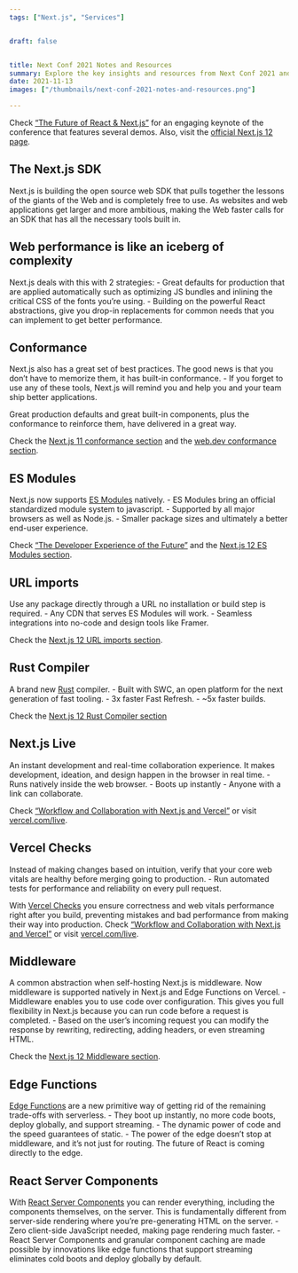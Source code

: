 ```yaml
---
tags: ["Next.js", "Services"]


draft: false


title: Next Conf 2021 Notes and Resources
summary: Explore the key insights and resources from Next Conf 2021 and Next.js 12. Discover Next.js SDK, web performance strategies, ES Modules support, and more.
date: 2021-11-13
images: ["/thumbnails/next-conf-2021-notes-and-resources.png"]

---
```


Check [“The Future of React & Next.js”](https://www.youtube.com/watch?v=dMBYI7pTR4Q&list=PLBnKlKpPeagnJYpc5geAHU40ld5hk8i82) for an engaging keynote of the conference that features several demos. Also, visit the [official Next.js 12 page](https://nextjs.org/blog/next-12).


## The Next.js SDK

Next.js is building the open source web SDK that pulls together the lessons of the giants of the Web and is completely free to use. As websites and web applications get larger and more ambitious, making the Web faster calls for an SDK that has all the necessary tools built in.

## Web performance is like an iceberg of complexity

Next.js deals with this with 2 strategies: - Great defaults for production that are applied automatically such as optimizing JS bundles and inlining the critical CSS of the fonts you’re using. - Building on the powerful React abstractions, give you drop-in replacements for common needs that you can implement to get better performance.

## Conformance

Next.js also has a great set of best practices. The good news is that you don’t have to memorize them, it has built-in conformance. - If you forget to use any of these tools, Next.js will remind you and help you and your team ship better applications.

Great production defaults and great built-in components, plus the conformance to reinforce them, have delivered in a great way.

Check the [Next.js 11 conformance section](https://nextjs.org/blog/next-11#conformance) and the [web.dev conformance section](https://web.dev/conformance/#conformance-in-next.js).

## ES Modules

Next.js now supports [ES Modules](https://nodejs.org/api/esm.html) natively. - ES Modules bring an official standardized module system to javascript. - Supported by all major browsers as well as Node.js. - Smaller package sizes and ultimately a better end-user experience.

Check [“The Developer Experience of the Future”](https://www.youtube.com/watch?v=_WNeAubn92U) and the [Next.js 12 ES Modules section](https://nextjs.org/blog/next-12#es-modules-support-and-url-imports).

## URL imports

Use any package directly through a URL no installation or build step is required. - Any CDN that serves ES Modules will work. - Seamless integrations into no-code and design tools like Framer.

Check the [Next.js 12 URL imports section](https://nextjs.org/blog/next-12#url-imports).

## Rust Compiler

A brand new [Rust](https://www.rust-lang.org/) compiler. - Built with SWC, an open platform for the next generation of fast tooling. - 3x faster Fast Refresh. - ~5x faster builds.

Check the [Next.js 12 Rust Compiler section](https://nextjs.org/blog/next-12#faster-builds-and-fast-refresh-with-rust-compiler)

## Next.js Live

An instant development and real-time collaboration experience. It makes development, ideation, and design happen in the browser in real time. - Runs natively inside the web browser. - Boots up instantly - Anyone with a link can collaborate.

Check [“Workflow and Collaboration with Next.js and Vercel”](https://www.youtube.com/watch?v=15k489yFDd8) or visit [vercel.com/live](https://vercel.com/live).

## Vercel Checks

Instead of making changes based on intuition, verify that your core web vitals are healthy before merging going to production. - Run automated tests for performance and reliability on every pull request.

With [Vercel Checks](https://vercel.com/features/previews#checks) you ensure correctness and web vitals performance right after you build, preventing mistakes and bad performance from making their way into production. Check [“Workflow and Collaboration with Next.js and Vercel”](https://www.youtube.com/watch?v=15k489yFDd8) or visit [vercel.com/live](https://vercel.com/features/previews#checks).

## Middleware

A common abstraction when self-hosting Next.js is middleware. Now middleware is supported natively in Next.js and Edge Functions on Vercel. - Middleware enables you to use code over configuration. This gives you full flexibility in Next.js because you can run code before a request is completed. - Based on the user’s incoming request you can modify the response by rewriting, redirecting, adding headers, or even streaming HTML.

Check the [Next.js 12 Middleware section](https://nextjs.org/blog/next-12#introducing-middleware).

## Edge Functions

[Edge Functions](https://vercel.com/features/edge-functions) are a new primitive way of getting rid of the remaining trade-offs with serverless. - They boot up instantly, no more code boots, deploy globally, and support streaming. - The dynamic power of code and the speed guarantees of static. - The power of the edge doesn’t stop at middleware, and it’s not just for routing. The future of React is coming directly to the edge.

## React Server Components

With [React Server Components](https://vercel.com/blog/everything-about-react-server-components) you can render everything, including the components themselves, on the server. This is fundamentally different from server-side rendering where you’re pre-generating HTML on the server. - Zero client-side JavaScript needed, making page rendering much faster. - React Server Components and granular component caching are made possible by innovations like edge functions that support streaming eliminates cold boots and deploy globally by default.
